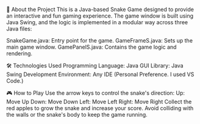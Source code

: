 🌟 About the Project
  This is a Java-based Snake Game designed to provide an interactive and fun gaming experience. The game window is built using Java Swing, and the logic is implemented in a modular way across three Java files:

  SnakeGame.java: Entry point for the game.
  GameFrameS.java: Sets up the main game window.
  GamePanelS.java: Contains the game logic and rendering.

🛠️ Technologies Used
  Programming Language: Java
  GUI Library: Java Swing
  Development Environment: Any IDE (Personal Preference. I used VS Code.)

🎮 How to Play
  Use the arrow keys to control the snake's direction:
  Up: Move Up
  Down: Move Down
  Left: Move Left
  Right: Move Right
  Collect the red apples to grow the snake and increase your score.
  Avoid colliding with the walls or the snake's body to keep the game running.

